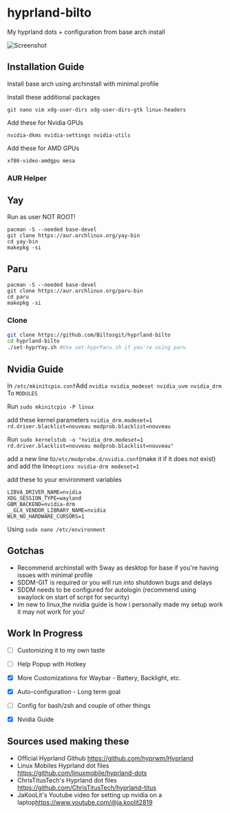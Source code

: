 # hyprland-bilto
My hyprland dots + configuration from base arch install

![Screenshot](https://github.com/ChrisTitusTech/hyprland-titus/raw/main/hyprland-titus.png)

## Installation Guide


Install base arch using archinstall with minimal profile

Install these additional packages

```git nano vim xdg-user-dirs xdg-user-dirs-gtk linux-headers```

Add these for Nvidia GPUs

```nvidia-dkms nvidia-settings nvidia-utils```

Add these for AMD GPUs

```xf86-video-amdgpu mesa```

### AUR Helper

## Yay
Run as user NOT ROOT!

```
pacman -S --needed base-devel
git clone https://aur.archlinux.org/yay-bin
cd yay-bin
makepkg -si
```
## Paru

```
pacman -S --needed base-devel
git clone https://aur.archlinux.org/paru-bin
cd paru
makepkg -si
```

### Clone


```bash
git clone https://github.com/Biltosgit/hyprland-bilto
cd hyprland-bilto
./set-hyprYay.sh #Use set-hyprParu.sh if you're using paru
```

## Nvidia Guide

In ```/etc/mkinitcpio.conf```Add ```nvidia nvidia_modeset nvidia_uvm nvidia_drm``` To ```MODULES```

Run ```sudo mkinitcpio -P linux```

add these kernel parameters ```nvidia_drm.modeset=1 rd.driver.blacklist=nouveau modprob.blacklist=nouveau```

Run ```sudo kernelstub -o "nvidia_drm.modeset=1 rd.driver.blacklist=nouveau modprob.blacklist=nouveau"``` 

add a new line to```/etc/modprobe.d/nvidia.conf```(make it if it does not exist) and add the line```options nvidia-drm modeset=1 ```

add these to your environment variables 
```
LIBVA_DRIVER_NAME=nvidia
XDG_SESSION_TYPE=wayland
GBM_BACKEND=nvidia-drm
__GLX_VENDOR_LIBRARY_NAME=nvidia
WLR_NO_HARDWARE_CURSORS=1
```
Using ```sudo nano /etc/environment```

## Gotchas

- Recommend archinstall with Sway as desktop for base if you're having issues with minimal profile
- SDDM-GIT is required or you will run into shutdown bugs and delays
- SDDM needs to be configured for autologin (recommend using swaylock on start of script for security)
- Im new to linux,the nvidia guide is how i personally made my setup work it may not work for you!

## Work In Progress

- [ ] Customizing it to my own taste
- [ ] Help Popup with Hotkey
- [x] More Customizations for Waybar - Battery, Backlight, etc.
- [x] Auto-configuration - Long term goal
- [ ] Config for bash/zsh and couple of other things 
- [x] Nvidia Guide


## Sources used making these

- Official Hyprland Github <https://github.com/hyprwm/Hyprland>
- Linux Mobiles Hyprland dot files <https://github.com/linuxmobile/hyprland-dots>
- ChrisTitusTech's Hyprland dot files <https://github.com/ChrisTitusTech/hyprland-titus>
- JaKooLit's Youtube video for setting up nvidia on a laptop<https://www.youtube.com/@ja.koolit2819>
